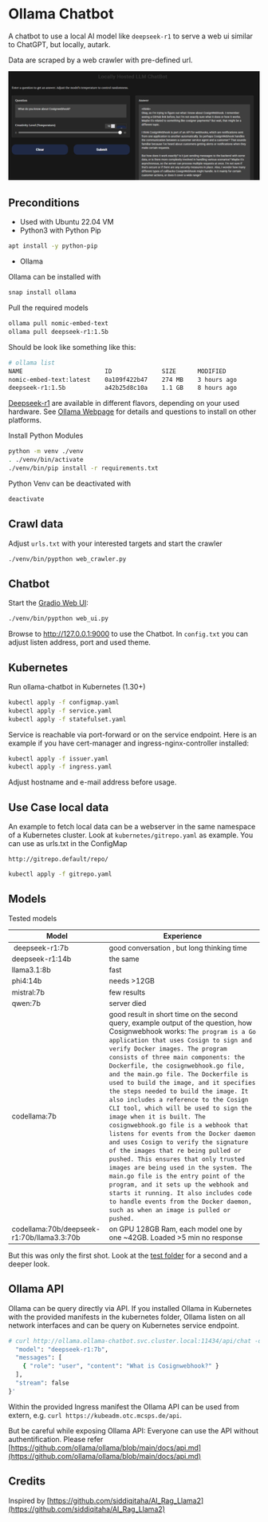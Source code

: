 # Ollama Chatbot

A chatbot to use a local AI model like `deepseek-r1` to serve a web ui similar to ChatGPT, but locally, autark.

Data are scraped by a web crawler with pre-defined url.

![image](chatbot.png)

## Preconditions

* Used with Ubuntu 22.04 VM
* Python3 with Python Pip

```bash
apt install -y python-pip
```

* Ollama

Ollama can be installed with

```bash
snap install ollama
```

Pull the required models

```bash
ollama pull nomic-embed-text
ollama pull deepseek-r1:1.5b
```

Should be look like something like this:

```bash
# ollama list
NAME                       ID              SIZE      MODIFIED
nomic-embed-text:latest    0a109f422b47    274 MB    3 hours ago
deepseek-r1:1.5b           a42b25d8c10a    1.1 GB    8 hours ago
```

[Deepseek-r1](https://ollama.com/library/deepseek-r1) are available in different flavors, depending on your used hardware.
See [Ollama Webpage](https://ollama.com/) for details and questions to install on other platforms.

Install Python Modules

```bash
python -m venv ./venv
. ./venv/bin/activate
./venv/bin/pip install -r requirements.txt
```

Python Venv can be deactivated with

```bash
deactivate
```

## Crawl data

Adjust `urls.txt` with your interested targets and start the crawler

```bash
./venv/bin/pypthon web_crawler.py
```

## Chatbot

Start the [Gradio Web UI](https://www.gradio.app):

```bash
./venv/bin/pypthon web_ui.py
```

Browse to http://127.0.0.1:9000 to use the Chatbot. In `config.txt` you can adjust listen address, port and used theme.

## Kubernetes

Run ollama-chatbot in Kubernetes (1.30+)

```bash
kubectl apply -f configmap.yaml
kubectl apply -f service.yaml
kubectl apply -f statefulset.yaml
```

Service is reachable via port-forward or on the service endpoint. Here is an example if you have cert-manager and ingress-nginx-controller installed:

```bash
kubectl apply -f issuer.yaml
kubectl apply -f ingress.yaml
```

Adjust hostname and e-mail address before usage.


## Use Case local data

An example to fetch local data can be a webserver in the same namespace of a Kubernetes cluster. Look at `kubernetes/gitrepo.yaml` as example. 
You can use as urls.txt in the ConfigMap

```
http://gitrepo.default/repo/
```

```bash
kubectl apply -f gitrepo.yaml
```

## Models

Tested models

| Model                             | Experience                                                                                               |
|-----------------------------------|----------------------------------------------------------------------------------------------------------|
| deepseek-r1:7b                    | good conversation , but long thinking time                                                               |   
| deepseek-r1:14b                   | the same                                                                                                 |
| llama3.1:8b                       | fast                                                                                                     |
| phi4:14b                          | needs >12GB                                                                                              |
| mistral:7b                        | few results                                                                                              |
| qwen:7b                           | server died
| codellama:7b                      | good result in short time on the second query, example output of the question, how Cosignwebhook works:  `The program is a Go application that uses Cosign to sign and verify Docker images. The program consists of three main components: the Dockerfile, the cosignwebhook.go file, and the main.go file. The Dockerfile is used to build the image, and it specifies the steps needed to build the image. It also includes a reference to the Cosign CLI tool, which will be used to sign the image when it is built. The cosignwebhook.go file is a webhook that listens for events from the Docker daemon and uses Cosign to verify the signature of the images that re being pulled or pushed. This ensures that only trusted images are being used in the system. The main.go file is the entry point of the program, and it sets up the webhook and starts it running. It also includes code to handle events from the Docker daemon, such as when an image is pulled or pushed.` |
| codellama:70b/deepseek-r1:70b/llama3.3:70b  | on GPU 128GB Ram, each model one by one ~42GB. Loaded >5 min no response

But this was only the first shot. Look at the [test folder](./tests/README.md) for a second and a deeper look.

## Ollama API

Ollama can be query directly via API. If you installed Ollama in Kubernetes with the provided manifests in the kubernetes folder, Ollama listen on all network interfaces and can be query on Kubernetes service endpoint.

```bash
# curl http://ollama.ollama-chatbot.svc.cluster.local:11434/api/chat -d '{
  "model": "deepseek-r1:7b",
  "messages": [
    { "role": "user", "content": "What is Cosignwebhook?" }
  ],
  "stream": false
}'
```

Within the provided Ingress manifest the Ollama API can be used from extern, e.g. `curl https://kubeadm.otc.mcsps.de/api`.

But be careful while exposing Ollama API: Everyone can use the API without authentification. Please refer [https://github.com/ollama/ollama/blob/main/docs/api.md](https://github.com/ollama/ollama/blob/main/docs/api.md)

## Credits

Inspired by [https://github.com/siddiqitaha/AI_Rag_Llama2](https://github.com/siddiqitaha/AI_Rag_Llama2)
